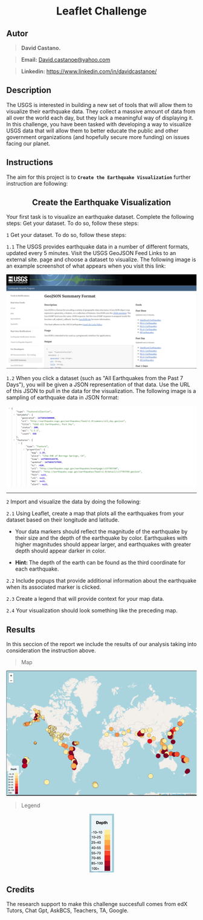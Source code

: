 # <center> Leaflet Challenge </center>

## Autor
> **David Castano.** 

><strong>Email:</strong> David.castanoe@yahoo.com

><strong>Linkedin:</strong> https://www.linkedin.com/in/davidcastanoe/

## Description 
The USGS is interested in building a new set of tools that will allow them to visualize their earthquake data. They collect a massive amount of data from all over the world each day, but they lack a meaningful way of displaying it. In this challenge, you have been tasked with developing a way to visualize USGS data that will allow them to better educate the public and other government organizations (and hopefully secure more funding) on issues facing our planet.

## Instructions
The aim for this project is to <strong>`Create the Earthquake Visualization`</strong> further instruction are following:

## <center> Create the Earthquake Visualization
Your first task is to visualize an earthquake dataset. Complete the following steps:
Get your dataset. To do so, follow these steps:

`1` Get your dataset. To do so, follow these steps:

`1.1` The USGS provides earthquake data in a number of different formats, updated every 5 minutes. Visit the USGS GeoJSON Feed Links to an external site. page and choose a dataset to visualize. The following image is an example screenshot of what appears when you visit this link:

<p align='center'> <img alt='USGS Data' src="https://github.com/Dav9nchi/Leaflet-challenge/blob/main/Leaflet-Part-1/Images/3-Data.png"> </p>

`1.2` When you click a dataset (such as "All Earthquakes from the Past 7 Days"), you will be given a JSON representation of that data. Use the URL of this JSON to pull in the data for the visualization. The following image is a sampling of earthquake data in JSON format:

<p align='center'> <img alt='JSON Data' src="https://github.com/Dav9nchi/Leaflet-challenge/blob/main/Leaflet-Part-1/Images/4-JSON.png"> </p>

<hr>

`2` Import and visualize the data by doing the following:

`2.1` Using Leaflet, create a map that plots all the earthquakes from your dataset based on their longitude and latitude.

- Your data markers should reflect the magnitude of the earthquake by their size and the depth of the earthquake by color. Earthquakes with higher magnitudes should appear larger, and earthquakes with greater depth should appear darker in color.

- <strong> Hint: </strong> The depth of the earth can be found as the third coordinate for each earthquake.

`2.2` Include popups that provide additional information about the earthquake when its associated marker is clicked.

`2.3` Create a legend that will provide context for your map data.

`2.4` Your visualization should look something like the preceding map.

## Results 
In this seccion of the report we include the results of our analysis taking into consideration the instruction above.

> Map
<p align='center'> <img alt='JSON Data' src="https://github.com/Dav9nchi/Leaflet-challenge/blob/main/Leaflet-Part-1/Images/Results.png"> </p>

> Legend 
<p align='center'> <img alt='JSON Data' src="https://github.com/Dav9nchi/Leaflet-challenge/blob/main/Leaflet-Part-1/Images/Legend.png"> </p>

## Credits
 The research support to make this challenge succesfull comes from edX Tutors, Chat Gpt, AskBCS, Teachers, TA, Google.







